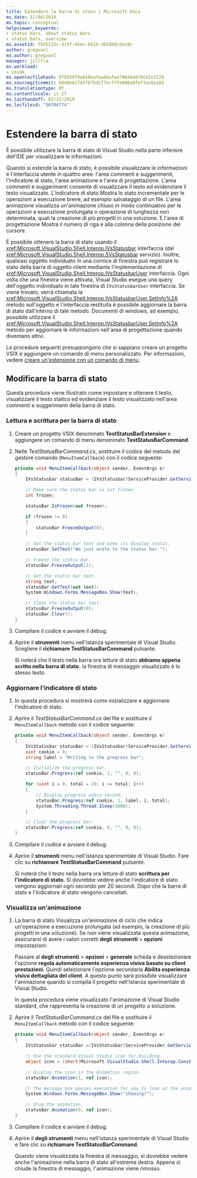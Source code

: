 ```yaml
---
title: Estendere la barra di stato | Microsoft Docs
ms.date: 11/04/2016
ms.topic: conceptual
helpviewer_keywords:
- status bars, about status bars
- status bars, overview
ms.assetid: f955115c-4c5f-45ec-b41b-365868c5ec0c
author: gregvanl
ms.author: gregvanl
manager: jillfra
ms.workload:
- vssdk
ms.openlocfilehash: 9f655979e010ea7aa0dafee78648a970cb2e3229
ms.sourcegitcommit: b0d8e61745f67bd1f7ecf7fe080a0fe73ac6a181
ms.translationtype: MT
ms.contentlocale: it-IT
ms.lasthandoff: 02/22/2019
ms.locfileid: "56704774"
---
```

# <a name="extend-the-status-bar"></a>Estendere la barra di stato
È possibile utilizzare la barra di stato di Visual Studio nella parte inferiore dell'IDE per visualizzare le informazioni.

 Quando si estende la barra di stato, è possibile visualizzare le informazioni e l'interfaccia utente in quattro aree: l'area commenti e suggerimenti, l'indicatore di stato, l'area animazione e l'area di progettazione. L'area commenti e suggerimenti consente di visualizzare il testo ed evidenziare il testo visualizzato. L'indicatore di stato Mostra lo stato incrementale per le operazioni a esecuzione breve, ad esempio salvataggio di un file. L'area animazione visualizza un'animazione chiuso in modo continuativo per le operazioni a esecuzione prolungata o operazione di lunghezza non determinata, quali la creazione di più progetti in una soluzione. E l'area di progettazione Mostra il numero di riga e alla colonna della posizione del cursore.

 È possibile ottenere la barra di stato usando il <xref:Microsoft.VisualStudio.Shell.Interop.IVsStatusbar> interfaccia (dal <xref:Microsoft.VisualStudio.Shell.Interop.SVsStatusbar> servizio). Inoltre, qualsiasi oggetto individuato in una cornice di finestra può registrare lo stato della barra di oggetto client mediante l'implementazione di <xref:Microsoft.VisualStudio.Shell.Interop.IVsStatusbarUser> interfaccia. Ogni volta che una finestra viene attivata, Visual Studio esegue una query dell'oggetto individuato in tale finestra di `IVsStatusbarUser` interfaccia. Se viene trovato, verrà chiamata la <xref:Microsoft.VisualStudio.Shell.Interop.IVsStatusbarUser.SetInfo%2A> metodo sull'oggetto e l'interfaccia restituita è possibile aggiornare la barra di stato dall'interno di tale metodo. Documenti di windows, ad esempio, possibile utilizzare il <xref:Microsoft.VisualStudio.Shell.Interop.IVsStatusbarUser.SetInfo%2A> metodo per aggiornare le informazioni nell'area di progettazione quando diventano attivi.

 Le procedure seguenti presuppongono che si sappiano creare un progetto VSIX e aggiungere un comando di menu personalizzato. Per informazioni, vedere [creare un'estensione con un comando di menu](../extensibility/creating-an-extension-with-a-menu-command.md).

## <a name="modify-the-status-bar"></a>Modificare la barra di stato
 Questa procedura viene illustrato come impostare e ottenere il testo, visualizzare il testo statico ed evidenziare il testo visualizzato nell'area commenti e suggerimenti della barra di stato.

### <a name="read-and-write-to-the-status-bar"></a>Lettura e scrittura per la barra di stato

1.  Creare un progetto VSIX denominato **TestStatusBarExtension** e aggiungere un comando di menu denominato **TestStatusBarCommand**.

2.  Nelle *TestStatusBarCommand.cs*, sostituire il codice del metodo del gestore comando (`MenuItemCallback`) con il codice seguente:

    ```csharp
    private void MenuItemCallback(object sender, EventArgs e)
    {
        IVsStatusbar statusBar = (IVsStatusbar)ServiceProvider.GetService(typeof(SVsStatusbar));

        // Make sure the status bar is not frozen
        int frozen;

        statusBar.IsFrozen(out frozen);

        if (frozen != 0)
        {
            statusBar.FreezeOutput(0);
        }

        // Set the status bar text and make its display static.
        statusBar.SetText("We just wrote to the status bar.");

        // Freeze the status bar.
        statusBar.FreezeOutput(1);

        // Get the status bar text.
        string text;
        statusBar.GetText(out text);
        System.Windows.Forms.MessageBox.Show(text);

        // Clear the status bar text.
        statusBar.FreezeOutput(0);
        statusBar.Clear();
    }
    ```

3.  Compilare il codice e avviare il debug.

4.  Aprire il **strumenti** menu nell'istanza sperimentale di Visual Studio. Scegliere il **richiamare TestStatusBarCommand** pulsante.

     Si noterà che il testo nella barra ora letture di stato **abbiamo appena scritto nella barra di stato.** la finestra di messaggio visualizzato è lo stesso testo.

### <a name="update-the-progress-bar"></a>Aggiornare l'indicatore di stato

1.  In questa procedura si mostrerà come inizializzare e aggiornare l'indicatore di stato.

2.  Aprire il *TestStatusBarCommand.cs* del file e sostituire il `MenuItemCallback` metodo con il codice seguente:

    ```csharp
    private void MenuItemCallback(object sender, EventArgs e)
    {
        IVsStatusbar statusBar = (IVsStatusbar)ServiceProvider.GetService(typeof(SVsStatusbar));
        uint cookie = 0;
        string label = "Writing to the progress bar";

        // Initialize the progress bar.
        statusBar.Progress(ref cookie, 1, "", 0, 0);

        for (uint i = 0, total = 20; i <= total; i++)
        {
            // Display progress every second.
            statusBar.Progress(ref cookie, 1, label, i, total);
            System.Threading.Thread.Sleep(1000);
        }

        // Clear the progress bar.
        statusBar.Progress(ref cookie, 0, "", 0, 0);
    }
    ```

3.  Compilare il codice e avviare il debug.

4.  Aprire il **strumenti** menu nell'istanza sperimentale di Visual Studio. Fare clic su **richiamare TestStatusBarCommand** pulsante.

     Si noterà che il testo nella barra ora letture di stato **scrittura per l'indicatore di stato.** Si dovrebbe vedere anche l'indicatore di stato vengono aggiornati ogni secondo per 20 secondi. Dopo che la barra di stato e l'indicatore di stato vengono cancellati.

### <a name="display-an-animation"></a>Visualizza un'animazione

1.  La barra di stato Visualizza un'animazione di ciclo che indica un'operazione a esecuzione prolungata (ad esempio, la creazione di più progetti in una soluzione). Se non viene visualizzata questa animazione, assicurarsi di avere i valori corretti **degli strumenti** > **opzioni** impostazioni:

     Passare al **degli strumenti** > **opzioni** > **generale** scheda e deselezionare l'opzione **regola automaticamente esperienza visiva basato su client prestazioni**. Quindi selezionare l'opzione secondaria **Abilita esperienza visiva dettagliata del client**. A questo punto sarà possibile visualizzare l'animazione quando si compila il progetto nell'istanza sperimentale di Visual Studio.

     In questa procedura viene visualizzato l'animazione di Visual Studio standard, che rappresenta la creazione di un progetto o soluzione.

2.  Aprire il *TestStatusBarCommand.cs* del file e sostituire il `MenuItemCallback` metodo con il codice seguente:

    ```csharp
    private void MenuItemCallback(object sender, EventArgs e)
    {
        IVsStatusbar statusBar =(IVsStatusbar)ServiceProvider.GetService(typeof(SVsStatusbar));

        // Use the standard Visual Studio icon for building.
        object icon = (short)Microsoft.VisualStudio.Shell.Interop.Constants.SBAI_Build;

        // Display the icon in the Animation region.
        statusBar.Animation(1, ref icon);

        // The message box pauses execution for you to look at the animation.
        System.Windows.Forms.MessageBox.Show("showing?");

        // Stop the animation.
        statusBar.Animation(0, ref icon);
    }
    ```

3.  Compilare il codice e avviare il debug.

4.  Aprire il **degli strumenti** menu nell'istanza sperimentale di Visual Studio e fare clic su **richiamare TestStatusBarCommand**.

     Quando viene visualizzata la finestra di messaggio, si dovrebbe vedere anche l'animazione nella barra di stato all'estrema destra. Appena si chiude la finestra di messaggio, l'animazione viene rimosso.